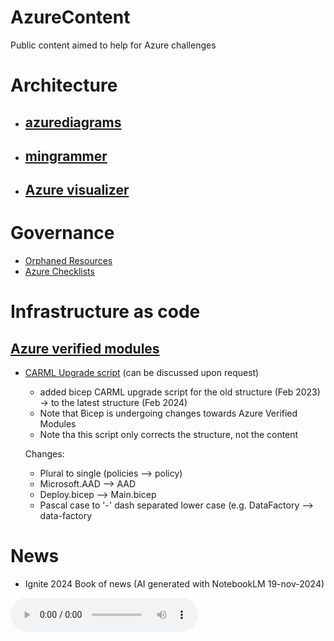 # AzureContent
Public content aimed to help for Azure challenges

# Architecture
- ## [azurediagrams](https://azurediagrams.com/)
- ## [mingrammer](https://github.com/mingrammer/diagrams)
- ## [Azure visualizer](https://dev.to/prateeksingh/azure-visualizer-automated-diagrams-using-powershell-1m95)

# Governance
- [Orphaned Resources](https://github.com/dolevshor/azure-orphan-resources)
-  [Azure Checklists](https://github.com/Azure/review-checklists)

# Infrastructure as code

## [Azure verified modules](https://azure.github.io/Azure-Verified-Modules/)

- [CARML Upgrade script](https://github.com/snefs/Azure/blob/main/Bicep/CARMLUPgrade.ps1) (can be discussed upon request)
  - added bicep CARML upgrade script for the old structure (Feb 2023) -> to the latest structure (Feb 2024)
  - Note that Bicep is undergoing changes towards Azure Verified Modules
  - Note tha this script only corrects the structure, not the content
  
  Changes:
  - Plural to single (policies --> policy)
  - Microsoft.AAD --> AAD
  - Deploy.bicep --> Main.bicep
  - Pascal case to '-' dash separated lower case (e.g. DataFactory --> data-factory


# News

- Ignite 2024 Book of news (AI generated with NotebookLM 19-nov-2024)
<audio controls>
  <source src="https://github.com/snefs/Azure/raw/main/Audio/ignite2024_bookofnews.mp3" />
</audio>

